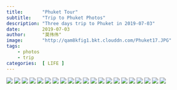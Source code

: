```yaml
---
title:       "Phuket Tour"
subtitle:    "Trip to Phuket Photos"
description: "Three days trip to Phuket in 2019-07-03"
date:        2019-07-03
author:      "莫伟伟"
image:       "http://qam8kfig1.bkt.clouddn.com/Phuket17.JPG"
tags:
    - photos
    - trip
categories:  [ LIFE ]
---
```


![](http://qam8kfig1.bkt.clouddn.com/Phuket10.JPG)
![](http://qam8kfig1.bkt.clouddn.com/Phuket1.JPG)
![](http://qam8kfig1.bkt.clouddn.com/Phuket9.JPG)
![](http://qam8kfig1.bkt.clouddn.com/Phuket16.JPG)
![](http://qam8kfig1.bkt.clouddn.com/Phuket7.JPG)
![](http://qam8kfig1.bkt.clouddn.com/Phuket8.JPG)
![](http://qam8kfig1.bkt.clouddn.com/Phuket11.JPG)
![](http://qam8kfig1.bkt.clouddn.com/Phuket6.JPG)
![](http://qam8kfig1.bkt.clouddn.com/Phuket18.JPG)
![](http://qam8kfig1.bkt.clouddn.com/Phuket17.JPG)
![](http://qam8kfig1.bkt.clouddn.com/Phuket13.JPG)
![](http://qam8kfig1.bkt.clouddn.com/Phuket15.JPG)
![](http://qam8kfig1.bkt.clouddn.com/Phuket2.JPG)
![](http://qam8kfig1.bkt.clouddn.com/Phuket14.JPG)
![](http://qam8kfig1.bkt.clouddn.com/Phuket12.JPG)
![](http://qam8kfig1.bkt.clouddn.com/Phuket5.JPG)
![](http://qam8kfig1.bkt.clouddn.com/Phuket4.JPG)
![](http://qam8kfig1.bkt.clouddn.com/Phuket3.JPG)
![](http://qam8kfig1.bkt.clouddn.com/moweiwei-sandbeach.jpg)
![](http://qam8kfig1.bkt.clouddn.com/home-bg-sailboat.jpg)
![](http://qam8kfig1.bkt.clouddn.com/home-bg-sailboat.jpg)
